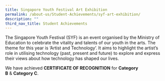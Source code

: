 ```yaml
---
title: Singapore Youth Festival Art Exhibition
permalink: /about-us/Student-Achievements/syf-art-exhibition/
description: ""
third_nav_title: Student Achievements
---
```

The Singapore Youth Festival (SYF) is an event organised by the Ministry of Education to celebrate the vitality and talents of our youth in the arts. The theme for this year is ‘Artist and Technology’. It aims to highlight the artist’s role in utilising technology (past, present and future) to explore and express their views about how technology has shaped our lives.

  

We have achieved **CERTIFICATE OF RECOGNITION** for **Category B** & **Category C**.

